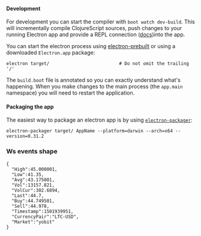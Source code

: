 #### Development

For development you can start the compiler with `boot watch dev-build`.
This will incrementally compile ClojureScript sources, push changes to your
running Electron app and provide a REPL connection
([docs](https://github.com/adzerk-oss/boot-cljs-repl))into the app.

You can start the electron process using
[electron-prebuilt](https://github.com/mafintosh/electron-prebuilt) or
using a downloaded `Electron.app` package:

```
electron target/                          # Do not omit the trailing '/'
```

The `build.boot` file is annotated so you can exactly understand
what's happening. When you make changes to the main process (the
`app.main` namespace) you will need to restart the
application.

#### Packaging the app

The easiest way to package an electron app is by using
[`electron-packager`](https://github.com/maxogden/electron-packager):

```
electron-packager target/ AppName --platform=darwin --arch=x64 --version=0.31.2
```

### Ws events shape

```
{
  "High":45.000001,
  "Low":41.35,
  "Avg":43.175001,
  "Vol":13157.821,
  "VolCur":302.6894,
  "Last":44.7,
  "Buy":44.749501,
  "Sell":44.978,
  "Timestamp":1501939951,
  "CurrencyPair":"LTC-USD",
  "Market":"yobit"
}
```

